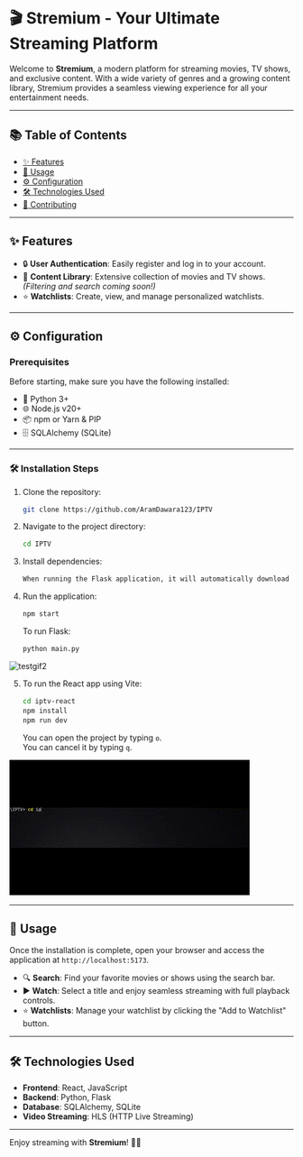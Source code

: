 # 🎬 **Stremium** - Your Ultimate Streaming Platform

Welcome to **Stremium**, a modern platform for streaming movies, TV shows, and exclusive content. With a wide variety of genres and a growing content library, Stremium provides a seamless viewing experience for all your entertainment needs.

---

## 📚 Table of Contents
- [✨ Features](#-features)
- [🚀 Usage](#-usage)
- [⚙️ Configuration](#-configuration)
- [🛠 Technologies Used](#-technologies-used)
- [🤝 Contributing](#-contributing)

---

## ✨ Features
- 🔒 **User Authentication**: Easily register and log in to your account.
- 🎥 **Content Library**: Extensive collection of movies and TV shows. *(Filtering and search coming soon!)*
- ⭐ **Watchlists**: Create, view, and manage personalized watchlists.

---

## ⚙️ Configuration

### Prerequisites
Before starting, make sure you have the following installed:
- 🐍 Python 3+
- 🌐 Node.js v20+
- 📦 npm or Yarn & PIP
- 🗄 SQLAlchemy (SQLite)

---

### 🛠 Installation Steps
1. Clone the repository:    
    ```bash
    git clone https://github.com/AramDawara123/IPTV
    ```
2. Navigate to the project directory:
    ```bash
    cd IPTV
    ```
3. Install dependencies:
    ```bash
    When running the Flask application, it will automatically download the required dependencies.
    ```
4. Run the application:
    ```bash
    npm start
    ```
    To run Flask:
    ```bash
    python main.py
    ```

![testgif2](https://github.com/AramDawara123/IPTV/blob/main/IPTV-REACT/images/pythongif.gif)

5. To run the React app using Vite:
    ```bash
    cd iptv-react
    npm install
    npm run dev
    ```
    You can open the project by typing `o`.  
    You can cancel it by typing `q`.

![testgif](https://github.com/AramDawara123/IPTV/blob/main/IPTV-REACT/images/gif%20github.gif)

---

## 🚀 Usage

Once the installation is complete, open your browser and access the application at `http://localhost:5173`.

- 🔍 **Search**: Find your favorite movies or shows using the search bar.
- ▶️ **Watch**: Select a title and enjoy seamless streaming with full playback controls.
- ⭐ **Watchlists**: Manage your watchlist by clicking the "Add to Watchlist" button.

---

## 🛠 Technologies Used
- **Frontend**: React, JavaScript
- **Backend**: Python, Flask
- **Database**: SQLAlchemy, SQLite
- **Video Streaming**: HLS (HTTP Live Streaming)

---

Enjoy streaming with **Stremium**! 🎉🍿
